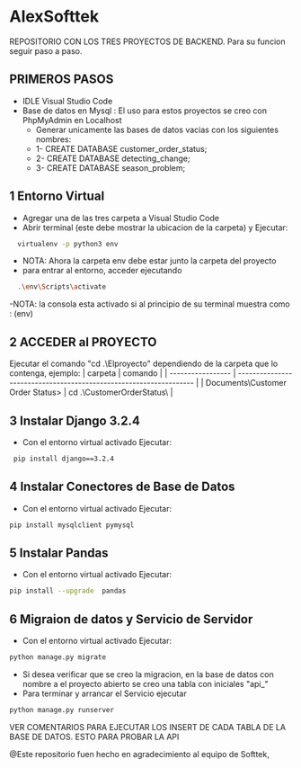 # AlexSofttek


REPOSITORIO CON LOS TRES PROYECTOS DE BACKEND.
Para su funcion seguir paso a paso.

## PRIMEROS PASOS
- IDLE Visual Studio Code
-  Base de datos en Mysql :  El uso para estos proyectos se creo con PhpMyAdmin en Localhost
    - Generar unicamente las bases de datos vacias con los siguientes nombres:
     - 1- CREATE DATABASE customer_order_status;
     - 2- CREATE DATABASE detecting_change;
     - 3- CREATE DATABASE season_problem;


  
  
 ## 1 Entorno Virtual
 - Agregar una de las tres carpeta a Visual Studio Code
 - Abrir terminal (este debe mostrar la ubicacion de la carpeta) y Ejecutar:
```bash
  virtualenv -p python3 env
```
- NOTA: Ahora la carpeta env debe estar junto la carpeta del proyecto
- para entrar al entorno, acceder ejecutando
```bash
  .\env\Scripts\activate
```
-NOTA: la consola esta activado si al principio de su terminal muestra como : (env) 

## 2 ACCEDER al PROYECTO
Ejecutar el comando "cd .\Elproyecto"  dependiendo de la carpeta que lo contenga, ejemplo:
| carpeta           | comando                                                                |
| ----------------- | ------------------------------------------------------------------ |
| Documents\Customer Order Status>     | cd .\CustomerOrderStatus\  |

 ## 3 Instalar Django 3.2.4
 - Con el entorno virtual activado Ejecutar:
```bash
 pip install django==3.2.4
```
 ## 4 Instalar Conectores de Base de Datos
 - Con el entorno virtual activado Ejecutar:
```bash
pip install mysqlclient pymysql
```
 ## 5 Instalar Pandas
 - Con el entorno virtual activado Ejecutar:
```bash
pip install --upgrade  pandas
```

 ## 6 Migraion de datos y Servicio de Servidor
 - Con el entorno virtual activado Ejecutar:
```bash
python manage.py migrate
```
- Si desea verificar que se creo la migracion, en la base de datos con nombre a el proyecto abierto se creo una tabla con iniciales "api_"
- Para terminar y arrancar el Servicio ejecutar
```bash
python manage.py runserver
```
  


VER COMENTARIOS PARA EJECUTAR LOS INSERT DE CADA TABLA DE LA BASE DE DATOS. ESTO PARA PROBAR LA API




@Este repositorio fuen hecho en agradecimiento al equipo de Softtek, 
